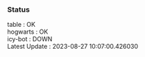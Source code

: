 ### Status


table : OK  
hogwarts : OK  
icy-bot : DOWN  
Latest Update : 2023-08-27 10:07:00.426030
